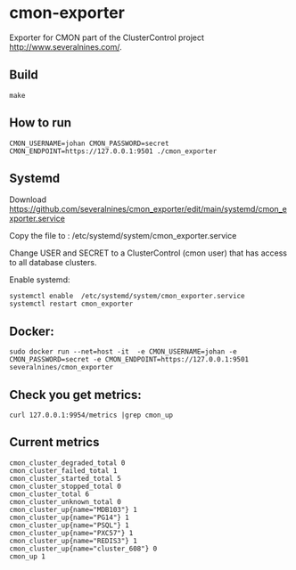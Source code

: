 # cmon-exporter
Exporter for CMON part of the ClusterControl project http://www.severalnines.com/.

## Build
```
make
```

## How to run
```
CMON_USERNAME=johan CMON_PASSWORD=secret CMON_ENDPOINT=https://127.0.0.1:9501 ./cmon_exporter
```

## Systemd

Download
https://github.com/severalnines/cmon_exporter/edit/main/systemd/cmon_exporter.service

Copy the file to :
/etc/systemd/system/cmon_exporter.service

Change USER and SECRET to a ClusterControl (cmon user) that has access to all database clusters.

Enable systemd:
```
systemctl enable  /etc/systemd/system/cmon_exporter.service
systemctl restart cmon_exporter
```

## Docker:
```
sudo docker run --net=host -it  -e CMON_USERNAME=johan -e CMON_PASSWORD=secret -e CMON_ENDPOINT=https://127.0.0.1:9501  severalnines/cmon_exporter
```
## Check you get metrics:
```
curl 127.0.0.1:9954/metrics |grep cmon_up
```

## Current metrics
```
cmon_cluster_degraded_total 0
cmon_cluster_failed_total 1
cmon_cluster_started_total 5
cmon_cluster_stopped_total 0
cmon_cluster_total 6
cmon_cluster_unknown_total 0
cmon_cluster_up{name="MDB103"} 1
cmon_cluster_up{name="PG14"} 1
cmon_cluster_up{name="PSQL"} 1
cmon_cluster_up{name="PXC57"} 1
cmon_cluster_up{name="REDIS3"} 1
cmon_cluster_up{name="cluster_608"} 0
cmon_up 1
```
